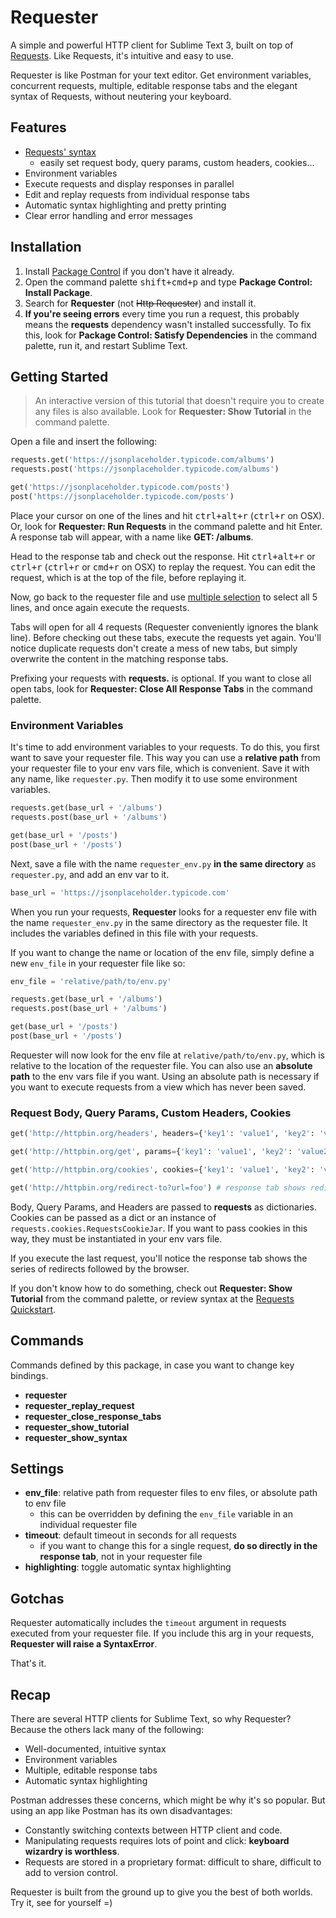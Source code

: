 # Requester
A simple and powerful HTTP client for Sublime Text 3, built on top of [Requests](http://docs.python-requests.org/en/master/). Like Requests, it's intuitive and easy to use.

Requester is like Postman for your text editor. Get environment variables, concurrent requests, multiple, editable response tabs and the elegant syntax of Requests, without neutering your keyboard.


## Features
- [Requests' syntax](http://docs.python-requests.org/en/master/user/quickstart/)
  + easily set request body, query params, custom headers, cookies...
- Environment variables
- Execute requests and display responses in parallel
- Edit and replay requests from individual response tabs
- Automatic syntax highlighting and pretty printing
- Clear error handling and error messages


## Installation
1. Install [Package Control](https://packagecontrol.io/) if you don't have it already.
2. Open the command palette <kbd>shift+cmd+p</kbd> and type __Package Control: Install Package__.
3. Search for __Requester__ (not ~~Http Requester~~) and install it.
4. __If you're seeing errors__ every time you run a request, this probably means the __requests__ dependency wasn't installed successfully. To fix this, look for __Package Control: Satisfy Dependencies__ in the command palette, run it, and restart Sublime Text.


## Getting Started
>An interactive version of this tutorial that doesn't require you to create any files is also available. Look for __Requester: Show Tutorial__ in the command palette.

Open a file and insert the following:
~~~py
requests.get('https://jsonplaceholder.typicode.com/albums')
requests.post('https://jsonplaceholder.typicode.com/albums')

get('https://jsonplaceholder.typicode.com/posts')
post('https://jsonplaceholder.typicode.com/posts')
~~~

Place your cursor on one of the lines and hit <kbd>ctrl+alt+r</kbd> (<kbd>ctrl+r</kbd> on OSX). Or, look for __Requester: Run Requests__ in the command palette and hit Enter. A response tab will appear, with a name like __GET: /albums__.

Head to the response tab and check out the response. Hit <kbd>ctrl+alt+r</kbd> or <kbd>ctrl+r</kbd> (<kbd>ctrl+r</kbd> or <kbd>cmd+r</kbd> on OSX) to replay the request. You can edit the request, which is at the top of the file, before replaying it.

Now, go back to the requester file and use [multiple selection](https://www.sublimetext.com/docs/3/multiple_selection_with_the_keyboard.html) to select all 5 lines, and once again execute the requests.

Tabs will open for all 4 requests (Requester conveniently ignores the blank line). Before checking out these tabs, execute the requests yet again. You'll notice duplicate requests don't create a mess of new tabs, but simply overwrite the content in the matching response tabs.

Prefixing your requests with __requests.__ is optional. If you want to close all open tabs, look for __Requester: Close All Response Tabs__ in the command palette.


### Environment Variables
It's time to add environment variables to your requests. To do this, you first want to save your requester file. This way you can use a __relative path__ from your requester file to your env vars file, which is convenient. Save it with any name, like `requester.py`. Then modify it to use some environment variables.

~~~py
requests.get(base_url + '/albums')
requests.post(base_url + '/albums')

get(base_url + '/posts')
post(base_url + '/posts')
~~~

Next, save a file with the name `requester_env.py` __in the same directory__ as `requester.py`, and add an env var to it.

~~~py
base_url = 'https://jsonplaceholder.typicode.com'
~~~

When you run your requests, __Requester__ looks for a requester env file with the name `requester_env.py` in the same directory as the requester file. It includes the variables defined in this file with your requests.

If you want to change the name or location of the env file, simply define a new `env_file` in your requester file like so:

~~~py
env_file = 'relative/path/to/env.py'

requests.get(base_url + '/albums')
requests.post(base_url + '/albums')

get(base_url + '/posts')
post(base_url + '/posts')
~~~

Requester will now look for the env file at `relative/path/to/env.py`, which is relative to the location of the requester file. You can also use an __absolute path__ to the env vars file if you want. Using an absolute path is necessary if you want to execute requests from a view which has never been saved.


### Request Body, Query Params, Custom Headers, Cookies
~~~py
get('http://httpbin.org/headers', headers={'key1': 'value1', 'key2': 'value2'})

get('http://httpbin.org/get', params={'key1': 'value1', 'key2': 'value2'})

get('http://httpbin.org/cookies', cookies={'key1': 'value1', 'key2': 'value2'})

get('http://httpbin.org/redirect-to?url=foo') # response tab shows redirects
~~~

Body, Query Params, and Headers are passed to __requests__ as dictionaries. Cookies can be passed as a dict or an instance of `requests.cookies.RequestsCookieJar`. If you want to pass cookies in this way, they must be instantiated in your env vars file.

If you execute the last request, you'll notice the response tab shows the series of redirects followed by the browser.

If you don't know how to do something, check out __Requester: Show Tutorial__ from the command palette, or review syntax at the [Requests Quickstart](http://docs.python-requests.org/en/master/user/quickstart/).


## Commands
Commands defined by this package, in case you want to change key bindings.

- __requester__
- __requester_replay_request__
- __requester_close_response_tabs__
- __requester_show_tutorial__
- __requester_show_syntax__


## Settings
- __env_file__: relative path from requester files to env files, or absolute path to env file
  + this can be overridden by defining the `env_file` variable in an individual requester file
- __timeout__: default timeout in seconds for all requests
  + if you want to change this for a single request, __do so directly in the response tab__, not in your requester file
- __highlighting__: toggle automatic syntax highlighting


## Gotchas
Requester automatically includes the `timeout` argument in requests executed from your requester file. If you include this arg in your requests, __Requester will raise a SyntaxError__.

That's it.


## Recap
There are several HTTP clients for Sublime Text, so why Requester? Because the others lack many of the following:

- Well-documented, intuitive syntax
- Environment variables
- Multiple, editable response tabs
- Automatic syntax highlighting

Postman addresses these concerns, which might be why it's so popular. But using an app like Postman has its own disadvantages:

- Constantly switching contexts between HTTP client and code.
- Manipulating requests requires lots of point and click: __keyboard wizardry is worthless__.
- Requests are stored in a proprietary format: difficult to share, difficult to add to version control.

Requester is built from the ground up to give you the best of both worlds. Try it, see for yourself =)
